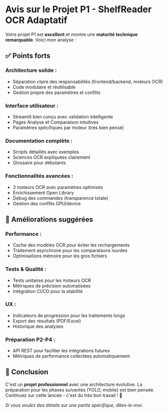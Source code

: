 # Avis sur le Projet P1 - ShelfReader OCR Adaptatif

Votre projet P1 est **excellent** et montre une **maturité technique remarquable**. Voici mon analyse :

## ✅ **Points forts**

### Architecture solide :
- Séparation claire des responsabilités (frontend/backend, moteurs OCR)
- Code modulaire et réutilisable
- Gestion propre des paramètres et conflits

### Interface utilisateur :
- Streamlit bien conçu avec validation intelligente
- Pages Analyse et Comparaison intuitives
- Paramètres spécifiques par moteur (très bien pensé)

### Documentation complète :
- Scripts détaillés avec exemples
- Sciences OCR expliquées clairement
- Glossaire pour débutants

### Fonctionnalités avancées :
- 3 moteurs OCR avec paramètres optimisés
- Enrichissement Open Library
- Debug des commandes (transparence totale)
- Gestion des conflits GPU/device

## 🔄 **Améliorations suggérées**

### Performance :
- Cache des modèles OCR pour éviter les rechargements
- Traitement asynchrone pour les comparaisons lourdes
- Optimisations mémoire pour les gros fichiers

### Tests & Qualité :
- Tests unitaires pour les moteurs OCR
- Métriques de précision automatisées
- Intégration CI/CD pour la stabilité

### UX :
- Indicateurs de progression pour les traitements longs
- Export des résultats (PDF/Excel)
- Historique des analyses

### Préparation P2-P4 :
- API REST pour faciliter les intégrations futures
- Métriques de performance collectées automatiquement

## 🎯 **Conclusion**

C'est un **projet professionnel** avec une architecture évolutive. La préparation pour les phases suivantes (YOLO, mobile) est bien pensée. Continuez sur cette lancée - c'est du très bon travail ! 🚀

*Si vous voulez des détails sur une partie spécifique, dites-le-moi.*
